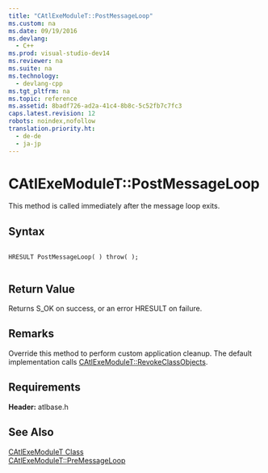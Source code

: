 ```yaml
---
title: "CAtlExeModuleT::PostMessageLoop"
ms.custom: na
ms.date: 09/19/2016
ms.devlang: 
  - C++
ms.prod: visual-studio-dev14
ms.reviewer: na
ms.suite: na
ms.technology: 
  - devlang-cpp
ms.tgt_pltfrm: na
ms.topic: reference
ms.assetid: 8badf726-ad2a-41c4-8b8c-5c52fb7c7fc3
caps.latest.revision: 12
robots: noindex,nofollow
translation.priority.ht: 
  - de-de
  - ja-jp
---
```

# CAtlExeModuleT::PostMessageLoop
This method is called immediately after the message loop exits.  
  
## Syntax  
  
```  
  
HRESULT PostMessageLoop( ) throw( );  
  
```  
  
## Return Value  
 Returns S_OK on success, or an error HRESULT on failure.  
  
## Remarks  
 Override this method to perform custom application cleanup. The default implementation calls [CAtlExeModuleT::RevokeClassObjects](../vs140/CAtlExeModuleT--RevokeClassObjects.md).  
  
## Requirements  
 **Header:** atlbase.h  
  
## See Also  
 [CAtlExeModuleT Class](../vs140/CAtlExeModuleT-Class.md)   
 [CAtlExeModuleT::PreMessageLoop](../vs140/CAtlExeModuleT--PreMessageLoop.md)